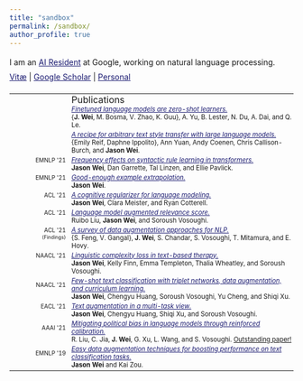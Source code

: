 ```yaml
---
title: "sandbox"
permalink: /sandbox/
author_profile: true
---
```


<html>
<style>
table, th, td {
  border:0px solid black;
  padding:0;
  border-collapse:collapse;
  font-size: 0.9em;
}
</style>
  
<body>
  
<p style="margin-bottom: 1.2em; line-height: 1.8">
I am an <a href="https://research.google/careers/ai-residency/" style="color:#191970" target="_blank">AI Resident</a> at Google, working on natural language processing.<br>
<a href="https://jasonwei20.github.io/files/current-jason-wei-cv.pdf" style="color:#191970" target="_blank">Vitæ</a> 
| <a href="https://scholar.google.com/citations?user=wA5TK_0AAAAJ&hl=en" style="color:#191970" target="_blank">Google Scholar</a> 
| <a href="https://jasonwei20.github.io/personal/" style="color:#191970" target="_blank">Personal</a>
</p>

<table style="width:100%">
  <tr>
    <td style="width:100px; text-align:right; padding-right:10px; font-size:0.8em"> </td>
    <td style="font-size:1.3em">Publications</td>
  </tr>
  
  <tr>
    <td style="width:100px; text-align:right; padding-right:10px; font-size:0.8em"> </td>
    <td><a href="https://arxiv.org/pdf/2109.01652" style="color:#191970" target="_blank"><i>Finetuned language models are zero-shot learners.</i></a></td>
  </tr>
  <tr>
    <td></td>
    <td style="padding-bottom:3px">{<b>J. Wei</b>, M. Bosma, V. Zhao, K. Guu}, A. Yu, B. Lester, N. Du, A. Dai, and Q. Le.</td>
  </tr>

  <tr>
    <td style="width:100px; text-align:right; padding-right:10px; font-size:0.8em"> </td>
    <td><a href="https://arxiv.org/pdf/2109.03910" style="color:#191970" target="_blank"><i>A recipe for arbitrary text style transfer with large language models.</i></a></td>
  </tr>
  <tr>
    <td></td>
    <td style="padding-bottom:3px">{Emily Reif, Daphne Ippolito}, Ann Yuan, Andy Coenen, Chris Callison-Burch, and <b>Jason Wei</b>.</td>
  </tr>

  <tr>
    <td style="width:100px; text-align:right; padding-right:10px; font-size:0.8em">EMNLP '21</td>
    <td><a href="https://arxiv.org/pdf/2109.07020" style="color:#191970" target="_blank"><i>Frequency effects on syntactic rule learning in transformers.</i></a></td>
  </tr>
  <tr>
    <td></td>
    <td style="padding-bottom:3px"><b>Jason Wei</b>, Dan Garrette, Tal Linzen, and Ellie Pavlick.</td>
  </tr>
  
  <tr>
    <td style="width:100px; text-align:right; padding-right:10px; font-size:0.8em">EMNLP '21</td>
    <td><a href="https://arxiv.org/pdf/2109.05602" style="color:#191970" target="_blank"><i>Good-enough example extrapolation.</i></a></td>
  </tr>
  <tr>
    <td></td>
    <td style="padding-bottom:3px"><b>Jason Wei</b>.</td>
  </tr>
  
  <tr>
    <td style="width:100px; text-align:right; padding-right:10px; font-size:0.8em">ACL '21</td>
    <td><a href="https://aclanthology.org/2021.acl-long.404/" style="color:#191970" target="_blank"><i>A cognitive regularizer for language modeling.</i></a></td>
  </tr>
  <tr>
    <td></td>
    <td style="padding-bottom:3px"><b>Jason Wei</b>, Clara Meister, and Ryan Cotterell.</td>
  </tr>
  
  <tr>
    <td style="width:100px; text-align:right; padding-right:10px; font-size:0.8em">ACL '21</td>
    <td><a href="https://aclanthology.org/2021.acl-long.521/" style="color:#191970" target="_blank"><i>Language model augmented relevance score.</i></a></td>
  </tr>
  <tr>
    <td></td>
    <td style="padding-bottom:3px">Ruibo Liu, <b>Jason Wei</b>, and Soroush Vosoughi.</td>
  </tr>
  
  <tr>
    <td style="width:100px; text-align:right; padding-right:10px; font-size:0.8em">ACL '21</td>
    <td><a href="https://aclanthology.org/2021.findings-acl.84/" style="color:#191970" target="_blank"><i>A survey of data augmentation approaches for NLP.</i></a></td>
  </tr>
  <tr>
    <td style="width:100px; text-align:right; padding-right:10px; font-size:0.7em; vertical-align:top">(Findings)</td>
    <td style="padding-bottom:3px">{S. Feng, V. Gangal}, <b>J. Wei</b>, S. Chandar, S. Vosoughi, T. Mitamura, and E. Hovy.</td>
  </tr>
  
  <tr>
    <td style="width:100px; text-align:right; padding-right:10px; font-size:0.8em">NAACL '21</td>
    <td><a href="http://dx.doi.org/10.18653/v1/2021.naacl-main.352" style="color:#191970" target="_blank"><i>Linguistic complexity loss in text-based therapy.</i></a></td>
  </tr>
  <tr>
    <td></td>
    <td style="padding-bottom:3px"><b>Jason Wei</b>, Kelly Finn, Emma Templeton, Thalia Wheatley, and Soroush Vosoughi.</td>
  </tr>
  
  <tr>
    <td style="width:100px; text-align:right; padding-right:10px; font-size:0.8em">NAACL '21</td>
    <td><a href="http://dx.doi.org/10.18653/v1/2021.naacl-main.434" style="color:#191970" target="_blank"><i>Few-shot text classification with triplet networks, data augmentation, and curriculum learning.</i></a></td>
  </tr>
  <tr>
    <td></td>
    <td style="padding-bottom:3px"><b>Jason Wei</b>, Chengyu Huang, Soroush Vosoughi, Yu Cheng, and Shiqi Xu.</td>
  </tr>
  
  <tr>
    <td style="width:100px; text-align:right; padding-right:10px; font-size:0.8em">EACL '21</td>
    <td><a href="https://www.aclweb.org/anthology/2021.eacl-main.252/" style="color:#191970" target="_blank"><i>Text augmentation in a multi-task view.</i></a></td>
  </tr>
  <tr>
    <td></td>
    <td style="padding-bottom:3px"><b>Jason Wei</b>, Chengyu Huang, Shiqi Xu, and Soroush Vosoughi.</td>
  </tr>
  
  <tr>
    <td style="width:100px; text-align:right; padding-right:10px; font-size:0.8em">AAAI '21</td>
    <td><a href="https://arxiv.org/pdf/2104.14795.pdf" style="color:#191970" target="_blank"><i>Mitigating political bias in language models through reinforced calibration.</i></a></td>
  </tr>
  <tr>
    <td></td>
    <td style="padding-bottom:3px">R. Liu, C. Jia, <b>J. Wei</b>, G. Xu, L. Wang, and S. Vosoughi. <a href="https://aaai.org/Awards/paper.php" target="_blank">Outstanding paper!</a></td>
  </tr>
  
  <tr>
    <td style="width:100px; text-align:right; padding-right:10px; font-size:0.8em">EMNLP '19</td>
    <td><a href="http://dx.doi.org/10.18653/v1/D19-1670" style="color:#191970" target="_blank"><i>Easy data augmentation techniques for boosting performance on text classification tasks.</i></a></td>
  </tr>
  <tr>
    <td></td>
    <td style="padding-bottom:3px"><b>Jason Wei</b> and Kai Zou.</td>
  </tr>
</table>

</body>
</html>
